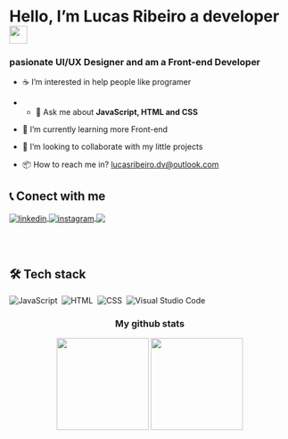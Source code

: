 <h1 align="left">Hello, I’m Lucas Ribeiro a developer
<img src='https://user-images.githubusercontent.com/113787274/195997464-08d981e8-b16b-47c3-ace2-fe90537959e9.gif' width="32px"></h1>
<h3>pasionate UI/UX Designer and am a Front-end Developer</h3>


<!--list specialization personal-->

- ☕ I’m interested in help people like programer

- - 💬 Ask me about **JavaScript, HTML and CSS**

- 🧱 I’m currently learning more Front-end

- 🥨 I’m looking to collaborate with my little projects

- 📦 How to reach me in? <a href="lucasribeiro.dev@outlook.com" target="_blank">lucasribeiro.dv@outlook.com</a>

<!--contact us for here-->

<h2 align="left">📞 Conect with me</h2>

<a href="https://www.linkedin.com/in/lucas-ribeiro-0a5a86253" target="_blank">
  <img align="center" src="https://img.shields.io/badge/-lucas ribeiro-05122A?style=flat&logo=linkedin" alt="linkedin"/>
</a>
<a href="https://instagram.com/lucasribeiro_dev" target="_blank">
 <img align="center" src="https://img.shields.io/badge/-lucasribeiro_dev-05122A?style=flat&logo=instagram" alt="instagram"/>
</a>
<a href="https://discord.gg/tmZ9QshQ" target="_blank"><img align="center" src="https://img.shields.io/badge/Discord-7289DA?style=for-the-badge&logo=discord&logoColor=white" /></a>

<br><br>

<!--tecks visualisations-->

  <h2 align="left">🛠 Tech stack</h2>
  
  ![JavaScript](https://img.shields.io/badge/-JavaScript-05122A?style=flat&logo=javascript)&nbsp;
  ![HTML](https://img.shields.io/badge/-HTML-05122A?style=flat&logo=HTML5)&nbsp;
  ![CSS](https://img.shields.io/badge/-CSS-05122A?style=flat&logo=CSS3&logoColor=1572B6)&nbsp;
  ![Visual Studio Code](https://img.shields.io/badge/-Visual%20Studio%20Code-05122A?style=flat&logo=visual-studio-code&logoColor=007ACC)&nbsp;
  
<h3 align="center">My github stats</h3>

<div align="center">
  <img height="165em" width: "100em" src="https://github-readme-stats.vercel.app/api?username=LucasRibeiro-Santos&count_private=true&theme=github_dark&include_all_commits=true" />
  <img height="165em" width: "100em" src="https://github-readme-stats.vercel.app/api/top-langs/?username=LucasRibeiro-Santos&layout=compact&theme=github_dark&include_all_commits=true" />
</div>
